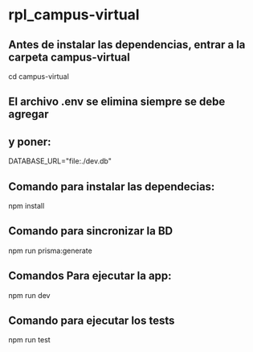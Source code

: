 # rpl_campus-virtual
## Antes de instalar las dependencias, entrar a la carpeta campus-virtual
cd campus-virtual
## El archivo .env se elimina siempre se debe agregar
## y poner:
DATABASE_URL="file:./dev.db"
## Comando para instalar las dependecias:
npm install
## Comando para sincronizar la BD
npm run prisma:generate
## Comandos Para ejecutar la app:                       
npm run dev
## Comando para ejecutar los tests
npm run test
